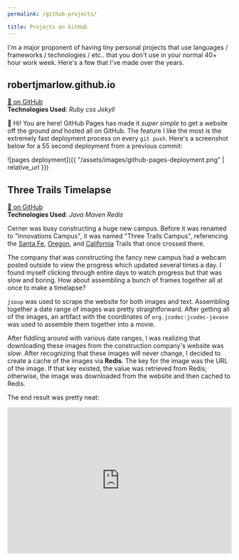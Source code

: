 ```yaml
---
permalink: /github-projects/

title: Projects on GitHub
---
```


I'm a major proponent of having tiny personal projects that use languages / frameworks / technologies / etc.. that you don't use in your normal 40+ hour work week. Here's a few that I've made over the years.

## robertjmarlow.github.io

<div class="small"><a href="https://github.com/robertjmarlow/robertjmarlow.github.io">🔗 on GitHub</a></div>

<div class="small sub-header-bottom"><b>Technologies Used</b>: <i>Ruby css Jekyll</i></div>

👋 Hi! You are here! GitHub Pages has made it _super simple_ to get a website off the ground _and_ hosted all on GitHub. The feature I like the most is the extremely fast deployment process on every `git push`. Here's a screenshot below for a 55 second deployment from a previous commit:

![pages deployment]({{ "/assets/images/github-pages-deployment.png" | relative_url }})

## Three Trails Timelapse

<div class="small"><a href="https://github.com/robertjmarlow/threetrailstimelapse">🔗 on GitHub</a></div>

<div class="small sub-header-bottom"><b>Technologies Used</b>: <i>Java Maven Redis</i></div>

Cerner was busy constructing a huge new campus. Before it was renamed to "Innovations Campus", it was named "Three Trails Campus", referencing the [Santa Fe](https://en.wikipedia.org/wiki/Santa_Fe_Trail), [Oregon](https://en.wikipedia.org/wiki/Oregon_Trail), and [California](https://en.wikipedia.org/wiki/California_Trail) Trails that once crossed there.

The company that was constructing the fancy new campus had a webcam posted outside to view the progress which updated several times a day. I found myself clicking through entire days to watch progress but that was slow and boring. How about assembling a bunch of frames together all at once to make a timelapse?

`jsoup` was used to scrape the website for both images and text. Assembling together a date range of images was pretty straightforward. After getting all of the images, an artifact with the coordinates of `org.jcodec:jcodec-javase` was used to assemble them together into a movie.

After fiddling around with various date ranges, I was realizing that downloading these images from the construction company's website was _slow_. After recognizing that these images will never change, I decided to create a cache of the images via **Redis**. The key for the image was the URL of the image. If that key existed, the value was retrieved from Redis; otherwise, the image was downloaded from the website and then cached to Redis.

The end result was pretty neat:

<div style='position:relative; padding-bottom:calc(56.25% + 44px)'><iframe src='https://gfycat.com/ifr/WiltedEnergeticCopepod?autoplay=0' frameborder='0' scrolling='no' width='100%' height='100%' style='position:absolute;top:0;left:0;' allowfullscreen></iframe></div>

<!-- ## Electron Demo -->
